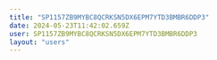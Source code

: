 ```yaml
---
title: "SP1157ZB9MYBC8QCRKSN5DX6EPM7YTD3BMBR6DDP3"
date: 2024-05-23T11:42:02.659Z
user: SP1157ZB9MYBC8QCRKSN5DX6EPM7YTD3BMBR6DDP3
layout: "users"
---
```

    